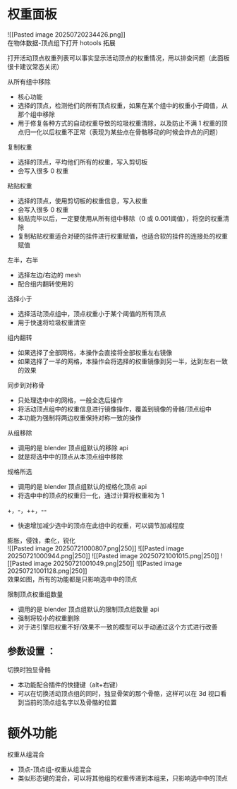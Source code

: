 # 权重面板
![[Pasted image 20250720234426.png]]  
在物体数据-顶点组下打开 hotools 拓展  

打开活动顶点权重列表可以事实显示活动顶点的权重情况，用以排查问题（此面板很卡建议常态关闭）  

从所有组中移除  
- 核心功能  
- 选择的顶点，检测他们的所有顶点权重，如果在某个组中的权重小于阈值，从那个组中移除  
- 用于修复各种方式的自动权重导致的垃圾权重清除，以及防止不满 1 权重的顶点归一化以后权重不正常（表现为某些点在骨骼移动的时候会炸点的问题）  

复制权重  
- 选择的顶点，平均他们所有的权重，写入剪切板  
- 会写入很多 0 权重  

粘贴权重  
- 选择的顶点，使用剪切板的权重信息，写入权重  
- 会写入很多 0 权重  
- 粘贴完毕以后，一定要使用从所有组中移除（0 或 0.001阈值），将空的权重清除  
- 复制粘贴权重适合对硬的挂件进行权重赋值，也适合软的挂件的连接处的权重赋值  

左半，右半  
- 选择左边/右边的 mesh  
- 配合组内翻转使用的  

选择小于  
- 选择活动顶点组中，顶点权重小于某个阈值的所有顶点  
- 用于快速将垃圾权重清空  

组内翻转  
- 如果选择了全部网格，本操作会直接将全部权重左右镜像  
- 如果选择了一半的网格，本操作会将选择的权重镜像到另一半，达到左右一致的效果  

同步到对称骨  
- 只处理选中中的网格，一般全选后操作  
- 将活动顶点组中的权重信息进行镜像操作，覆盖到镜像的骨骼/顶点组中  
- 本功能为强制将两边权重保持对称一致的操作  

从组移除  
- 调用的是 blender 顶点组默认的移除 api  
- 就是将选中中的顶点从本顶点组中移除  

规格所选  
- 调用的是 blender 顶点组默认的规格化顶点 api  
- 将选中中的顶点的权重归一化，通过计算将权重和为 1  

+，-，++，--  
- 快速增加减少选中的顶点在此组中的权重，可以调节加减程度  


膨胀，侵蚀，柔化，锐化  
![[Pasted image 20250721000807.png|250]]
![[Pasted image 20250721000944.png|250]]
![[Pasted image 20250721001015.png|250]]
![[Pasted image 20250721001049.png|250]]
![[Pasted image 20250721001128.png|250]]  
效果如图，所有的功能都是只影响选中中的顶点

限制顶点权重组数量   
- 调用的是 blender 顶点组默认的限制顶点组数量 api  
- 强制将较小的权重删除  
- 对于进引擎后权重不好/效果不一致的模型可以手动通过这个方式进行改善  

## 参数设置 ：

切换时独显骨骼  
- 本功能配合插件的快捷键（alt+右键）  
- 可以在切换活动顶点组的同时，独显骨架的那个骨骼，这样可以在 3d 视口看到当前的顶点组名字以及骨骼的位置  


# 额外功能

权重从组混合  
- 顶点-顶点组-权重从组混合   
- 类似形态键的混合，可以将其他组的权重传递到本组来，只影响选中中的顶点  
